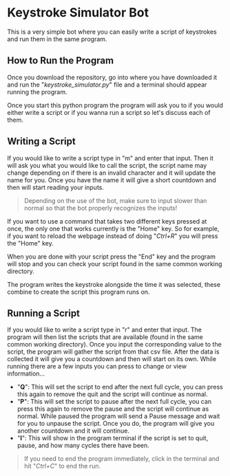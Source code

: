 # Keystroke Simulator Bot

This is a very simple bot where you can easily write a script of keystrokes and run them in the same program.

## How to Run the Program
Once you download the repository, go into where you have downloaded it and run the "*keystroke_simulator.py*" file and a terminal should appear running the program.

Once you start this python program the program will ask you to if you would either write a script or if you wanna run a script so let's discuss each of them.

## Writing a Script

If you would like to write a script type in "m" and enter that input. Then it will ask you what you would like to call the script, the script name may change depending on if there is an invalid character and it will update the name for you. Once you have the name it will give a short countdown and then will start reading your inputs.
> Depending on the use of the bot, make sure to input slower than normal so that the bot properly recognizes the inputs!

If you want to use a command that takes two different keys pressed at once, the only one that works currently is the "Home" key. So for example, if you want to reload the webpage instead of doing "*Ctrl+R*" you will press the "Home" key.

When you are done with your script press the "End" key and the program will stop and you can check your script found in the same common working directory.

The program writes the keystroke alongside the time it was selected, these combine to create the script this program runs on. 

## Running a Script

If you would like to write a script type in "r" and enter that input. The program will then list the scripts that are available (found in the same common working directory). Once you input the corresponding value to the script, the program will gather the script from that csv file. After the data is collected it will give you a countdown and then will start on its own. 
While running there are a few inputs you can press to change or view information...

- "**Q**": This will set the script to end after the next full cycle, you can press this again to remove the quit and the script will continue as normal.
- "**P**": This will set the script to pause after the next full cycle, you can press this again to remove the pause and the script will continue as normal. While paused the program will send a Pause message and wait for you to unpause the script. Once you do, the program will give you another countdown and it will continue. 
- "**I**": This will show in the program terminal if the script is set to quit, pause, and how many cycles there have been.
> If you need to end the program immediately, click in the terminal and hit "*Ctrl+C*" to end the run.
